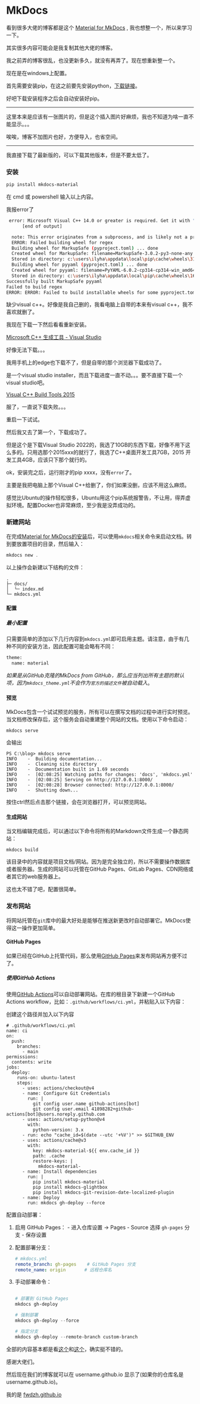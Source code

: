 # MkDocs

看到很多大佬的博客都是这个 [Material for MkDocs](https://squidfunk.github.io/mkdocs-material/) , 我也想整一个，所以来学习一下。

其实很多内容可能会是我复制其他大佬的博客。

我之前弄的博客很乱，也没更新多久，就没有再弄了。现在想重新整一个。

现在是在windows上配置。

首先需要安装pip，在这之前要先安装python，[下载链接](https://www.python.org/downloads/windows/)。

好吧下载安装程序之后会自动安装好pip。

***
这里本来是应该有一张图片的，但是这个插入图片好麻烦，我也不知道为啥一直不能显示。。。

唉唉，博客不加图片也好，方便导入，也省空间。
***

我直接下载了最新版的，可以下载其他版本，但是不要太低了。

### 安装

```bash
pip install mkdocs-material
```

在 cmd 或 powershell 输入以上内容。

我报error了

```bash
 error: Microsoft Visual C++ 14.0 or greater is required. Get it with "Microsoft C++ Build Tools": https://visualstudio.microsoft.com/visual-cpp-build-tools/
      [end of output]

  note: This error originates from a subprocess, and is likely not a problem with pip.
  ERROR: Failed building wheel for regex
  Building wheel for MarkupSafe (pyproject.toml) ... done
  Created wheel for MarkupSafe: filename=MarkupSafe-3.0.2-py3-none-any.whl size=9325 sha256=c4cb3dbadfedcb388ee37c84f33b807769309218ed97e3e46efc94903212e884
  Stored in directory: c:\users\ilyha\appdata\local\pip\cache\wheels\31\d7\9c\91ea0a7f1bd99970c6602ae982d137132c904433343f48095b
  Building wheel for pyyaml (pyproject.toml) ... done
  Created wheel for pyyaml: filename=PyYAML-6.0.2-cp314-cp314-win_amd64.whl size=45437 sha256=42903cee0a60f3f89009d1c5cb7a7351f4c6e357df99414dffa2f70b581cd9c8
  Stored in directory: c:\users\ilyha\appdata\local\pip\cache\wheels\16\d3\3b\1f603c475e2c00f8749b9c112c874a87093b6fc1ef4a11ce07
Successfully built MarkupSafe pyyaml
Failed to build regex
ERROR: ERROR: Failed to build installable wheels for some pyproject.toml based projects (regex)
```

缺少visual c++。好像是我自己删的，我看电脑上自带的本来有visual c++，我不喜欢就删了。

我现在下载一下然后看看重新安装。

[Microsoft C++ 生成工具 - Visual Studio](https://visualstudio.microsoft.com/zh-hans/visual-cpp-build-tools/)

好像无法下载。。。

我用手机上的edge也下载不了，但是自带的那个浏览器下载成功了。

是一个visual studio installer，而且下载进度一直不动。。。要不直接下载一个visual studio吧。

[Visual C++ Build Tools 2015](http://go.microsoft.com/fwlink/?LinkId=691126)

服了，一直说下载失败。。。

重启一下试试。

然后我又去了第一个，下载成功了。

但是这个是下载Visual Studio 2022的，我选了10GB的东西下载，好像不用下这么多的。只用选那个2015xxx的就行了，我选了C++桌面开发工具7GB，2015 开发工具4GB，应该只下那个就行的。

ok，安装完之后，运行刚才的pip xxxx，没有`error`了。

主要是我把电脑上那个Visual C++给删了，你们如果没删，应该不用这么麻烦。

感觉比Ubuntu的操作轻松很多，Ubuntu用这个pip系统报警告，不让用，得弄虚拟环境。配置Docker也非常麻烦，至少我是没弄成功的。

### 新建网站

在完成[Material for MkDocs的安装](https://mkdoc-material.llango.com/getting-started/)后，可以使用`mkdocs`相关命令来启动文档。转到要放置项目的目录，然后输入：

```powershell
mkdocs new .
```

以上操作会新建以下结构的文件：

```
.
├─ docs/
│  └─ index.md
└─ mkdocs.yml
```

#### 配置

##### 最小配置

只需要简单的添加以下几行内容到`mkdocs.yml`即可启用主题。请注意，由于有几种不同的安装方法，因此配置可能会略有不同：

```y
theme:
  name: material
```

*如果是从GitHub克隆的MkDocs from GitHub，那么应当列出所有主题的默认项，因为`mkdocs_theme.yml`不会作为`官方的描述文件`被自动载入*。

#### 预览

MkDocs包含一个试试预览的服务，所有可以在撰写文档的过程中进行实时预览。当文档修改保存后，这个服务会自动重建整个网站的文档。使用以下命令启动：

```
mkdocs serve
```

会输出

```
PS C:\blog> mkdocs serve
INFO    -  Building documentation...
INFO    -  Cleaning site directory
INFO    -  Documentation built in 1.69 seconds
INFO    -  [02:08:25] Watching paths for changes: 'docs', 'mkdocs.yml'
INFO    -  [02:08:25] Serving on http://127.0.0.1:8000/
INFO    -  [02:08:28] Browser connected: http://127.0.0.1:8000/
INFO    -  Shutting down...
```

按住ctrl然后点击那个链接，会在浏览器打开，可以预览网站。

#### 生成网站

当文档编辑完成后，可以通过以下命令将所有的Markdown文件生成一个静态网站：

```
mkdocs build
```

该目录中的内容就是项目文档/网站。因为是完全独立的，所以不需要操作数据库或者服务器。生成的网站可以托管在GitHub Pages、GitLab Pages、CDN网络或者其它的web服务器上。

这也太不错了吧，配置很简单。

### 发布网站

将网站托管在`git`库中的最大好处是能够在推送新更改时自动部署它。MkDocs使得这一操作更加简单。

#### GitHub Pages

如果已经在GitHub上托管代码，那么使用[GitHub Pages](https://pages.github.com/)来发布网站再方便不过了。

##### 使用GitHub Actions

使用[GitHub Actions](https://github.com/features/actions)可以自动部署网站。在库的根目录下新建一个GitHub Actions workflow，比如：`.github/workflows/ci.yml`，并粘贴入以下内容：

创建这个路径并加入以下内容

```
# .github/workflows/ci.yml
name: ci 
on:
  push:
    branches: 
      - main
permissions:
  contents: write
jobs:
  deploy:
    runs-on: ubuntu-latest
    steps:
      - uses: actions/checkout@v4
      - name: Configure Git Credentials
        run: |
          git config user.name github-actions[bot]
          git config user.email 41898282+github-actions[bot]@users.noreply.github.com
      - uses: actions/setup-python@v4
        with:
          python-version: 3.x
      - run: echo "cache_id=$(date --utc '+%V')" >> $GITHUB_ENV 
      - uses: actions/cache@v3
        with:
          key: mkdocs-material-${{ env.cache_id }}
          path: .cache
          restore-keys: |
            mkdocs-material-
      - name: Install dependencies
        run: |
          pip install mkdocs-material
          pip install mkdocs-glightbox
          pip install mkdocs-git-revision-date-localized-plugin
      - name: Deploy
        run: mkdocs gh-deploy --force
```

配置自动部署：

1. 启用 GitHub Pages： - 进入仓库设置 -> Pages - Source 选择 `gh-pages` 分支 - 保存设置

2. 配置部署分支：

   ```yaml
   # mkdocs.yml
   remote_branch: gh-pages    # GitHub Pages 分支
   remote_name: origin       # 远程仓库名
   ```

3. 手动部署命令：  
  
   ```powershell
                       
   # 部署到 GitHub Pages
   mkdocs gh-deploy
   
   # 强制部署
   mkdocs gh-deploy --force
   
   # 指定分支
   mkdocs gh-deploy --remote-branch custom-branch  
   ```

全部的内容基本都是看[这个](https://mkdoc-material.llango.com/getting-started/)和[这个](https://wncfht.github.io/notes/Tools/Blog/Mkdocs_Material/)，确实挺不错的。

感谢大佬们。

然后现在我们的博客就可以在 username.github.io 显示了(如果你的仓库名是username.github.io)。

我的是 [fwdzh.github.io](fwdzh.github.io) 